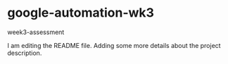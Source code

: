 # google-automation-wk3
week3-assessment

I am editing the README file. Adding some more details about the project description.


